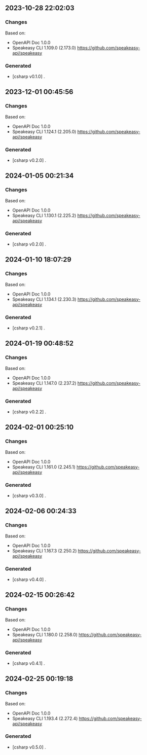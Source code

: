

## 2023-10-28 22:02:03
### Changes
Based on:
- OpenAPI Doc 1.0.0 
- Speakeasy CLI 1.109.0 (2.173.0) https://github.com/speakeasy-api/speakeasy
### Generated
- [csharp v0.1.0] .

## 2023-12-01 00:45:56
### Changes
Based on:
- OpenAPI Doc 1.0.0 
- Speakeasy CLI 1.124.1 (2.205.0) https://github.com/speakeasy-api/speakeasy
### Generated
- [csharp v0.2.0] .

## 2024-01-05 00:21:34
### Changes
Based on:
- OpenAPI Doc 1.0.0 
- Speakeasy CLI 1.130.1 (2.225.2) https://github.com/speakeasy-api/speakeasy
### Generated
- [csharp v0.2.0] .

## 2024-01-10 18:07:29
### Changes
Based on:
- OpenAPI Doc 1.0.0 
- Speakeasy CLI 1.134.1 (2.230.3) https://github.com/speakeasy-api/speakeasy
### Generated
- [csharp v0.2.1] .

## 2024-01-19 00:48:52
### Changes
Based on:
- OpenAPI Doc 1.0.0 
- Speakeasy CLI 1.147.0 (2.237.2) https://github.com/speakeasy-api/speakeasy
### Generated
- [csharp v0.2.2] .

## 2024-02-01 00:25:10
### Changes
Based on:
- OpenAPI Doc 1.0.0 
- Speakeasy CLI 1.161.0 (2.245.1) https://github.com/speakeasy-api/speakeasy
### Generated
- [csharp v0.3.0] .

## 2024-02-06 00:24:33
### Changes
Based on:
- OpenAPI Doc 1.0.0 
- Speakeasy CLI 1.167.3 (2.250.2) https://github.com/speakeasy-api/speakeasy
### Generated
- [csharp v0.4.0] .

## 2024-02-15 00:26:42
### Changes
Based on:
- OpenAPI Doc 1.0.0 
- Speakeasy CLI 1.180.0 (2.258.0) https://github.com/speakeasy-api/speakeasy
### Generated
- [csharp v0.4.1] .

## 2024-02-25 00:19:18
### Changes
Based on:
- OpenAPI Doc 1.0.0 
- Speakeasy CLI 1.193.4 (2.272.4) https://github.com/speakeasy-api/speakeasy
### Generated
- [csharp v0.5.0] .
